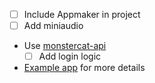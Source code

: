 
- [ ] Include Appmaker in project
- [ ] Add miniaudio
- Use [monstercat-api](https://github.com/defvs/connect-v2-docs/wiki)
    - [ ] Add login logic
- [Example app](https://github.com/defvs/monsterutilities) for more details